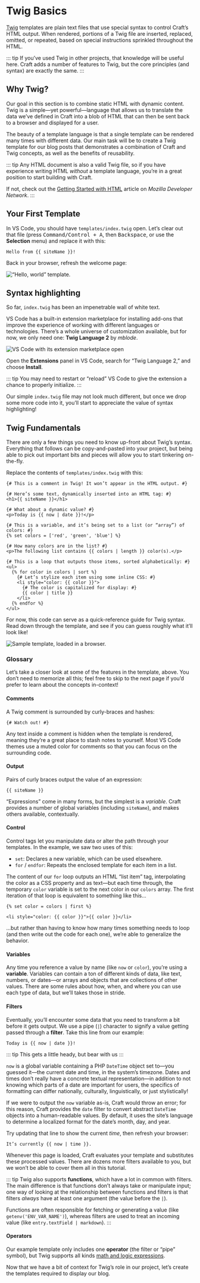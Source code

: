 # Twig Basics

[Twig](https://twig.symfony.com/doc/3.x/) templates are plain text files that use special syntax to control Craft’s HTML output. When rendered, portions of a Twig file are inserted, replaced, omitted, or repeated, based on special instructions sprinkled throughout the HTML.

::: tip
If you’ve used Twig in other projects, that knowledge will be useful here. Craft adds a number of features to Twig, but the core principles (and syntax) are exactly the same.
:::

## Why Twig?

Our goal in this section is to combine static HTML with dynamic content. Twig is a simple—yet powerful—language that allows us to translate the data we’ve defined in Craft into a blob of HTML that can then be sent back to a browser and displayed for a user.

The beauty of a template language is that a single template can be rendered many times with different data. Our main task will be to create a Twig template for our blog posts that demonstrates a combination of Craft and Twig concepts, as well as the benefits of reusability.

::: tip
Any HTML document is also a valid Twig file, so if you have experience writing HTML _without_ a template language, you’re in a great position to start building with Craft.

If not, check out the [Getting Started with HTML](https://developer.mozilla.org/en-US/docs/Learn/HTML/Introduction_to_HTML/Getting_started) article on _Mozilla Developer Network_.
:::

## Your First Template

In VS Code, you should have `templates/index.twig` open. Let’s clear out that file (press <kbd>Command/Control + A</kbd>, then <kbd>Backspace</kbd>, or use the **Selection** menu) and replace it with this:

```twig
Hello from {{ siteName }}!
```

Back in your browser, refresh the welcome page:

<BrowserShot url="https://tutorial.ddev.site/" :link="false">
<img src="../images/twig-index-hello-world.png" alt="“Hello, world” template." />
</BrowserShot>

## Syntax highlighting

So far, `index.twig` has been an impenetrable wall of white text.

VS Code has a built-in extension marketplace for installing add-ons that improve the experience of working with different languages or technologies. There’s a whole universe of customization available, but for now, we only need one: **Twig Language 2** by _mblode_.

![VS Code with its extension marketplace open](../images/vs-code-extension-pane.png)

Open the **Extensions** panel in VS Code, search for “Twig Language 2,” and choose **Install**.

::: tip
You may need to restart or “reload” VS Code to give the extension a chance to properly initialize.
:::

Our simple `index.twig` file may not look much different, but once we drop some more code into it, you’ll start to appreciate the value of syntax highlighting!

## Twig Fundamentals

There are only a few things you need to know up-front about Twig’s syntax. Everything that follows can be copy-and-pasted into your project, but being able to pick out important bits and pieces will allow you to start tinkering on-the-fly.

<See path="/4.x/dev/twig-primer.md" description="Curious about all of Twig’s features? Check out our templating guide in the main documentation." />

Replace the contents of `templates/index.twig` with this:

```twig
{# This is a comment in Twig! It won’t appear in the HTML output. #}

{# Here’s some text, dynamically inserted into an HTML tag: #}
<h1>{{ siteName }}</h1>

{# What about a dynamic value? #}
<p>Today is {{ now | date }}!</p>

{# This is a variable, and it’s being set to a list (or “array”) of colors: #}
{% set colors = ['red', 'green', 'blue'] %}

{# How many colors are in the list? #}
<p>The following list contains {{ colors | length }} color(s).</p>

{# This is a loop that outputs those items, sorted alphabetically: #}
<ul>
  {% for color in colors | sort %}
    {# Let’s stylize each item using some inline CSS: #}
    <li style="color: {{ color }}">
      {# The color is capitalized for display: #}
      {{ color | title }}
    </li>
  {% endfor %}
</ul>
```

For now, this code can serve as a quick-reference guide for Twig syntax. Read down through the template, and see if you can guess roughly what it’ll look like!

<BrowserShot url="https://tutorial.ddev.site/" :link="false">
<img src="../images/twig-index-reference.png" alt="Sample template, loaded in a browser." />
</BrowserShot>

### Glossary

Let’s take a closer look at some of the features in the template, above. You don’t need to memorize all this; feel free to skip to the next page if you’d prefer to learn about the concepts in-context!

<See path="/4.x/dev/twig-primer.md" />

#### Comments

A Twig comment is surrounded by curly-braces and hashes:

```twig
{# Watch out! #}
```

Any text inside a comment is hidden when the template is rendered, meaning they’re a great place to stash notes to yourself. Most VS Code themes use a muted color for comments so that you can focus on the surrounding code.

#### Output

Pairs of curly braces output the value of an expression:

```twig
{{ siteName }}
```

“Expressions” come in many forms, but the simplest is a _variable_. Craft provides a number of global variables (including `siteName`), and makes others available, contextually.

<See path="/4.x/dev/global-variables.md" />

#### Control

Control tags let you manipulate data or alter the path through your templates. In the example, we saw two uses of this:

- `set`: Declares a new variable, which can be used elsewhere.
- `for` / `endfor`: Repeats the enclosed template for each item in a list.

The content of our `for` loop outputs an HTML “list item” tag, interpolating the color as a CSS property and as text—but each time through, the temporary `color` variable is set to the next color in our `colors` array. The first iteration of that loop is equivalent to something like this…

```twig
{% set color = colors | first %}

<li style="color: {{ color }}">{{ color }}</li>
```

…but rather than having to know how many times something needs to loop (and then write out the code for each one), we’re able to generalize the behavior.

<See path="/4.x/dev/tags.md" description="Explore other tags available in Twig." />

#### Variables

Any time you reference a value by name (like `now` or `color`), you’re using a **variable**. Variables can contain a ton of different kinds of data, like text, numbers, or dates—or arrays and objects that are collections of other values. There are some rules about how, when, and where you can use each type of data, but we’ll takes those in stride.

#### Filters

Eventually, you’ll encounter some data that you need to transform a bit before it gets output. We use a pipe (`|`) character to signify a value getting passed through a **filter**. Take this line from our example:

```twig
Today is {{ now | date }}!
```

::: tip
This gets a little heady, but bear with us
:::

`now` is a global variable containing a PHP `DateTime` object set to—you guessed it—the current date and time, in the system’s timezone. Dates and times don’t really have a concrete textual representation—in addition to not knowing which parts of a date are important for users, the specifics of formatting can differ nationally, culturally, linguistically, or just stylistically!

If we were to output the `now` variable as-is, Craft would throw an error; for this reason, Craft provides the `date` filter to convert abstract `DateTime` objects into a human-readable values. By default, it uses the site’s language to determine a localized format for the date’s month, day, and year.

Try updating that line to show the current _time_, then refresh your browser:

```twig
It’s currently {{ now | time }}.
```

Whenever this page is loaded, Craft evaluates your template and substitutes these processed values. There are dozens more filters available to you, but we won’t be able to cover them all in this tutorial.

<See path="/4.x/dev/filters.md" description="View a list of filters available in Craft’s Twig environment." />

::: tip
Twig also supports **functions**, which have a lot in common with filters. The main difference is that functions don’t always take or manipulate input; one way of looking at the relationship between functions and filters is that filters _always_ have at least one argument (the value before the `|`).

Functions are often responsible for fetching or generating a value (like `getenv('ENV_VAR_NAME')`), whereas filters are used to treat an incoming value (like `entry.textField | markdown`).
:::

#### Operators

Our example template only includes one **operator** (the filter or “pipe” symbol), but Twig supports all kinds [math and logic expressions](https://twig.symfony.com/doc/3.x/templates.html#expressions).

Now that we have a bit of context for Twig’s role in our project, let’s create the templates required to display our blog.
